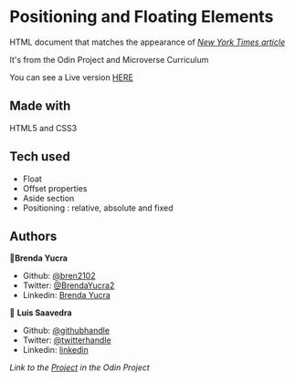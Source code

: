 # Positioning and Floating Elements
HTML document that matches the appearance of *[New York Times article](https://www.nytimes.com/2014/03/18/science/space/detection-of-waves-in-space-buttresses-landmark-theory-of-big-bang.html?_r=0)*

It's from the Odin Project and Microverse Curriculum

You can see a Live version [HERE](https://nriqu322.github.io/Positioning-floating/)

## Made with
HTML5 and CSS3

## Tech used
* Float
* Offset properties
* Aside section
* Positioning : relative, absolute and fixed

## Authors

👤**Brenda Yucra**

- Github: [@bren2102](https://github.com/bren2102) 
- Twitter: [@BrendaYucra2](https://twitter.com/BrendaYucra)
- Linkedin: [Brenda Yucra](https://www.linkedin.com/in/brenda-yucra-51980681/)


👤 **Luis Saavedra**

- Github: [@githubhandle](https://github.com/nriqu322)
- Twitter: [@twitterhandle](https://twitter.com/nriqu322)
- Linkedin: [linkedin](https://linkedin.com/in/luis-saavedra-sanchez/)



*Link to the [Project](https://www.theodinproject.com/courses/html5-and-css3/lessons/positioning-and-floating-elements) in the Odin Project*